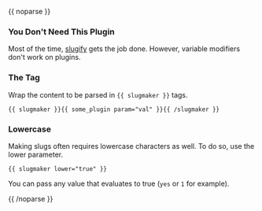{{ noparse }}
### You Don't Need This Plugin
Most of the time, [slugify](http://statamic.com/learn/documentation/variable-modifiers/slugify) gets the job done. However, variable modifiers don't work on plugins.

### The Tag
Wrap the content to be parsed in `{{ slugmaker }}` tags.
      
    {{ slugmaker }}{{ some_plugin param="val" }}{{ /slugmaker }}

### Lowercase
Making slugs often requires lowercase characters as well. To do so, use the lower parameter.
  
    {{ slugmaker lower="true" }}

<p class="alert alert-info">You can pass any value that evaluates to true (<code>yes</code> or <code>1</code> for example).</p>
{{ /noparse }}
